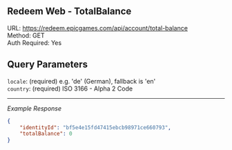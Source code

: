 ## Redeem Web - TotalBalance

URL: https://redeem.epicgames.com/api/account/total-balance \
Method: GET \
Auth Required: Yes

## Query Parameters

`locale`: (required) e.g. 'de' (German), fallback is 'en' <br/>
`country`: (required) ISO 3166 - Alpha 2 Code

---

_Example Response_

```json
{
    "identityId": "bf5e4e15fd47415ebcb98971ce660793",
    "totalBalance": 0
}
```
